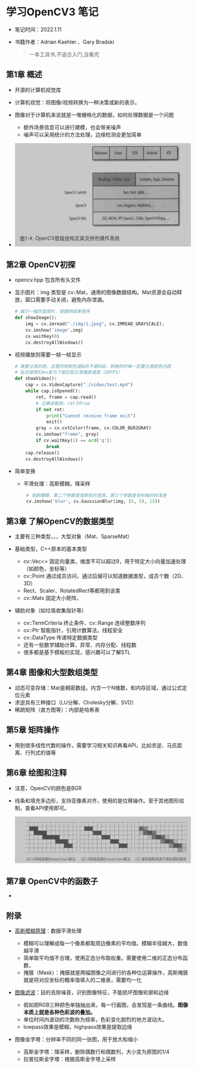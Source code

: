 # 学习OpenCV3 笔记

- 笔记时间：2022.1.11

- 书籍作者：Adrian Kaehler 、Gary Bradski

  > 一本工具书,不适合入门,没看完

## 第1章 概述

- 开源的计算机视觉库

- 计算机视觉：将图像/视频转换为一种决策或新的表示。
- 图像对于计算机来说就是一堆栅格化的数据，如何处理数据是一个问题
  - 额外场景信息可以进行建模，也会带来噪声
  - 噪声可以采用统计的方法处理，边缘检测会更加简单
- ![image-20220111144531749](images/image-20220111144531749.png)

## 第2章 OpenCV初探

-  opencv.hpp 包含所有头文件

- 显示图片：img 类型是 cv::Mat，通用的图像数据结构。Mat资源会自动释放，窗口需要手动关闭，避免内存泄漏。

  ```python
  # 展示一幅灰度图片，按键则结束程序
  def showImage():
      img = cv.imread("./img/1.jpeg", cv.IMREAD_GRAYSCALE);
      cv.imshow('image',img)
      cv.waitKey(0)
      cv.destroyAllWindows()
  ```

- 视频播放则需要一帧一帧显示

  ```python
  # 需要注意的是，这里的帧颜色是BGR不是RGB，转换的时候一定要注意颜色问题
  # 延迟使用33ms是为了能匹配正常播放速度（30FPS）
  def showVideo():
      cap = cv.VideoCapture("./video/test.mp4")
      while cap.isOpened():
          ret, frame = cap.read()
          # 正确读取帧，ret为True
          if not ret:
              print("Cannot receive frame exit")
              exit()
          gray = cv.cvtColor(frame, cv.COLOR_BGR2GRAY)
          cv.imshow("frame", gray)
          if cv.waitKey(1) == ord('q'):
              break
      cap.release()
      cv.destroyAllWindows()
  ```

- 简单变换

  - 平滑处理：高斯模糊，降采样

    ```python
     # 高斯模糊，第二个参数是高斯核的宽高，第三个参数是坐标轴的标准差
     cv.imshow('blur', cv.GaussianBlur(img, (5, 5), 15))
    ```




## 第3章 了解OpenCV的数据类型

- 主要有三种类型，，，大型对象（Mat、SparseMat）
- 基础类型，C++原本的基本类型
  - cv::Vec\<\> 固定向量类，维度不可以超过9，用于特定大小向量加速处理（如颜色，坐标等）
  -  cv::Point 通过成员访问，通过后缀可以知道数据类型，成员个数（2D、3D）
    - Rect、Scaler、RotatedRect等都用到该类
  - cv::Matx 固定大小矩阵，

- 辅助对象（如垃圾收集指针等）
  - cv::TermCriteria 终止条件、cv::Range 连续整数序列
  - cv::Ptr 智能指针，引用计数算法，线程安全
  - cv::DataType 传递特定数据类型
  - 还有一些数学辅助计算、异常、内存分配、线程数
  - 很多都是基于模板的实现，感兴趣可以了解STL

## 第4章 图像和大型数组类型

- 动态可变存储：Mat是稠密数组，内含一个N维数，和内存区域，通过公式定位元素 
- 求逆具有三种接口（LU分解、Cholesky分解、SVD）
- 稀疏矩阵（直方图等）：内部是哈希表

## 第5章 矩阵操作

- 用到很多线性代数的操作，需要学习相关知识再看API，比如求逆、马氏距离、行列式的值等

## 第6章 绘图和注释

- 注意，OpenCV的颜色是BGR

- 线条和填充多边形，支持亚像素对齐，使用的是位移操作。至于其他图形绘制，查看API使用即可。

  ![image-20220112114708667](images/image-20220112114708667.png)

## 第7章 OpenCV中的函数子

- 









## 附录

- [高斯模糊原理](https://www.ruanyifeng.com/blog/2012/11/gaussian_blur.html)：数据平滑处理
  - 模糊可以理解成每一个像素都取周边像素的平均值。模糊半径越大，数值越平滑
  - 简单取平均值不合理，使用正态分布取权重。需要使用二维的正态分布函数，
  - 掩膜（Mask）：掩膜就是两幅图像之间进行的各种位运算操作，高斯掩膜就是将对应坐标的概率值填入的二维表，需要均一化

- [图像滤波](https://www.ruanyifeng.com/blog/2017/12/image-and-wave-filters.html)：目的去除噪音，识别图像特征，不能损坏图像轮廓和边缘
  - 假如把RGB三种颜色单独抽出来，每一行画图，会发现是一条曲线。**图像本质上就是各种色彩波的叠加。**
  - 单位时间内波动的次数称为频率，色彩变化剧烈的地方波动大。
  - lowpass效果是模糊，highpass效果是提取边缘

- 图像金字塔：分辨率不同的同一张图，用于放大和缩小
  - 高斯金字塔：降采样，删除偶数行和偶数列，大小变为原图的1/4
  - 拉普拉斯金字塔：根据高斯金字塔上采样

